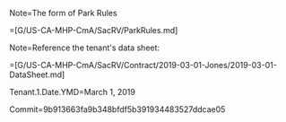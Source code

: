 Note=The form of Park Rules

=[G/US-CA-MHP-CmA/SacRV/ParkRules.md]
 
Note=Reference the tenant's data sheet:

=[G/US-CA-MHP-CmA/SacRV/Contract/2019-03-01-Jones/2019-03-01-DataSheet.md]

Tenant.1.Date.YMD=March 1, 2019

Commit=9b913663fa9b348bfdf5b391934483527ddcae05